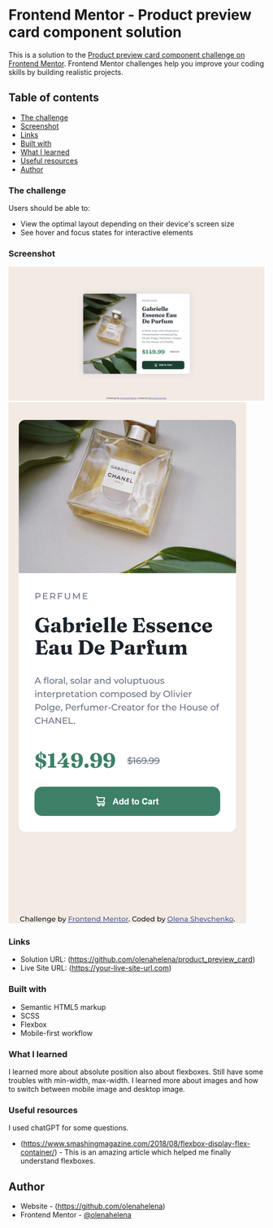 # Frontend Mentor - Product preview card component solution

This is a solution to the [Product preview card component challenge on Frontend Mentor](https://www.frontendmentor.io/challenges/product-preview-card-component-GO7UmttRfa). Frontend Mentor challenges help you improve your coding skills by building realistic projects. 

## Table of contents

  - [The challenge](#the-challenge)
  - [Screenshot](#screenshot)
  - [Links](#links)
  - [Built with](#built-with)
  - [What I learned](#what-i-learned)
  - [Useful resources](#useful-resources)
- [Author](#author)


### The challenge

Users should be able to:

- View the optimal layout depending on their device's screen size
- See hover and focus states for interactive elements

### Screenshot

![](/desktop_screenshot.png)
![](/mobile_screenshot.png)

### Links

- Solution URL: (https://github.com/olenahelena/product_preview_card)
- Live Site URL: (https://your-live-site-url.com)

### Built with

- Semantic HTML5 markup
- SCSS
- Flexbox
- Mobile-first workflow

### What I learned

I learned more about absolute position also about flexboxes. Still have some troubles with min-width, max-width.  I learned more about images and how to switch between mobile image and desktop image.

### Useful resources

I used chatGPT for some questions. 
- (https://www.smashingmagazine.com/2018/08/flexbox-display-flex-container/) - This is an amazing article which helped me finally understand flexboxes.

## Author

- Website - (https://github.com/olenahelena)
- Frontend Mentor - [@olenahelena](https://www.frontendmentor.io/profile/yourusername)